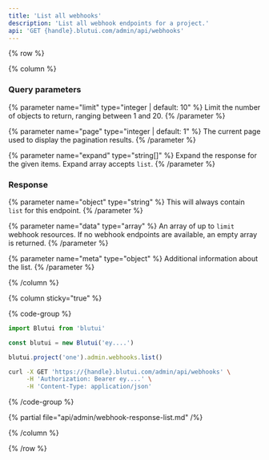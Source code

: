```yaml
---
title: 'List all webhooks'
description: 'List all webhook endpoints for a project.'
api: 'GET {handle}.blutui.com/admin/api/webhooks'
---
```


{% row %}

{% column %}
### Query parameters

{% parameter name="limit" type="integer | default: 10" %}
Limit the number of objects to return, ranging between 1 and 20.
{% /parameter %}

{% parameter name="page" type="integer | default: 1" %}
The current page used to display the pagination results.
{% /parameter %}

{% parameter name="expand" type="string[]" %}
Expand the response for the given items. Expand array accepts `list`.
{% /parameter %}

### Response

{% parameter name="object" type="string" %}
This will always contain `list` for this endpoint.
{% /parameter %}

{% parameter name="data" type="array" %}
An array of up to `limit` webhook resources. If no webhook endpoints are available, an empty array is returned.
{% /parameter %}

{% parameter name="meta" type="object" %}
Additional information about the list.
{% /parameter %}

{% /column %}

{% column sticky="true" %}

{% code-group %}

```ts {% process=false filename="Node.js" %}
import Blutui from 'blutui'

const blutui = new Blutui('ey....')

blutui.project('one').admin.webhooks.list()
```

```bash {% process=false filename="cURL" %}
curl -X GET 'https://{handle}.blutui.com/admin/api/webhooks' \
     -H 'Authorization: Bearer ey....' \
     -H 'Content-Type: application/json'
```

{% /code-group %}

{% partial file="api/admin/webhook-response-list.md" /%}

{% /column %}

{% /row %}
